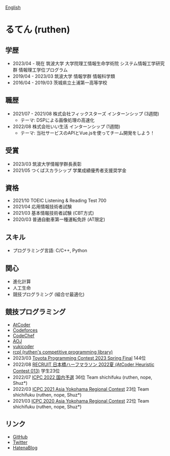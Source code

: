 [English](https://ruthen71.github.io/en/)

# るてん (ruthen)

## 学歴
- 2023/04 - 現在 筑波大学 大学院理工情報生命学術院 システム情報工学研究群 情報理工学位プログラム
- 2019/04 - 2023/03 筑波大学 情報学群 情報科学類
- 2016/04 - 2019/03 茨城県立土浦第一高等学校

## 職歴
- 2021/07 - 2021/08 株式会社フィックスターズ インターンシップ (3週間)
    - テーマ: DSPによる画像処理の高速化
- 2022/08 株式会社いい生活 インターンシップ (1週間)
    - テーマ: 当社サービスのAPIとVue.jsを使ってチーム開発をしよう！

## 受賞
- 2023/03 筑波大学情報学群長表彰
- 2021/05 つくばスカラシップ 学業成績優秀者支援奨学金

## 資格
- 2021/10 TOEIC Listening & Reading Test 700
- 2021/04 応用情報技術者試験
- 2021/03 基本情報技術者試験 (CBT方式)
- 2020/03 普通自動車第一種運転免許 (AT限定)

## スキル
- プログラミング言語: C/C++, Python

## 関心
- 進化計算
- 人工生命
- 競技プログラミング (組合せ最適化)

## 競技プログラミング
- [AtCoder](https://atcoder.jp/users/ruthen71)
- [Codeforces](https://codeforces.com/profile/ruthen)
- [CodeChef](https://www.codechef.com/users/ruthen)
- [AOJ](https://onlinejudge.u-aizu.ac.jp/status/users/ruthen71)
- [yukicoder](https://yukicoder.me/users/14969)
- [rcpl (ruthen's competitive programming library)](https://ruthen71.github.io/rcpl)
- 2023/03 [Toyota Programming Contest 2023 Spring Final](https://atcoder.jp/contests/toyota2023spring-final) 144位
- 2022/08 [RECRUIT 日本橋ハーフマラソン 2022夏 (AtCoder Heuristic Contest 013)](https://atcoder.jp/contests/ahc013) 学生23位
- 2022/07 [ICPC 2022 国内予選](https://icpc.iisf.or.jp/2022-yokohama) 36位 Team shichifuku (ruthen, nope, Shuz*)
- 2022/03 [ICPC 2021 Asia Yokohama Regional Contest](https://icpc.iisf.or.jp/2021-yokohama) 23位 Team shichifuku (ruthen, nope, Shuz*)
- 2021/03 [ICPC 2020 Asia Yokohama Regional Contest](https://icpc.iisf.or.jp/2020-yokohama) 22位 Team shichifuku (ruthen, nope, Shuz*)

## リンク
- [GitHub](https://github.com/ruthen71)
- [Twitter](https://twitter.com/ruthen71)
- [HatenaBlog](https://ruthen.hatenablog.com)
